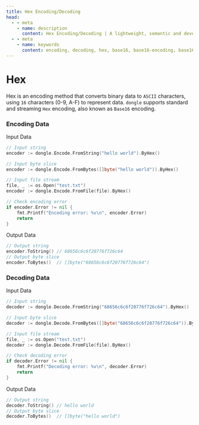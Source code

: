 ```yaml
---
title: Hex Encoding/Decoding
head:
  - - meta
    - name: description
      content: Hex Encoding/Decoding | A lightweight, semantic and developer-friendly golang encoding & crypto library
  - - meta
    - name: keywords
      content: encoding, decoding, hex, base16, base16-encoding, base16-decoding, hex-encoding, hex-decoding
---
```


# Hex

Hex is an encoding method that converts binary data to `ASCII` characters, using `16` characters (0-9, A-F) to represent data. `dongle` supports standard and streaming `Hex` encoding, also known as `Base16` encoding.

### Encoding Data
Input Data

```go
// Input string
encoder := dongle.Encode.FromString("hello world").ByHex()

// Input byte slice
encoder := dongle.Encode.FromBytes([]byte("hello world")).ByHex()

// Input file stream
file, _ := os.Open("test.txt")
encoder := dongle.Encode.FromFile(file).ByHex()

// Check encoding error
if encoder.Error != nil {
	fmt.Printf("Encoding error: %v\n", encoder.Error)
	return
}
```

Output Data

```go
// Output string
encoder.ToString() // 68656c6c6f20776f726c64
// Output byte slice
encoder.ToBytes()  // []byte("68656c6c6f20776f726c64")
```

### Decoding Data
Input Data

```go
// Input string
decoder := dongle.Decode.FromString("68656c6c6f20776f726c64").ByHex()

// Input byte slice
decoder := dongle.Decode.FromBytes([]byte("68656c6c6f20776f726c64")).ByHex()

// Input file stream
file, _ := os.Open("test.txt")
decoder := dongle.Decode.FromFile(file).ByHex()

// Check decoding error
if decoder.Error != nil {
	fmt.Printf("Decoding error: %v\n", decoder.Error)
	return
}
```

Output Data

```go
// Output string
decoder.ToString() // hello world
// Output byte slice
decoder.ToBytes()  // []byte("hello world")
```